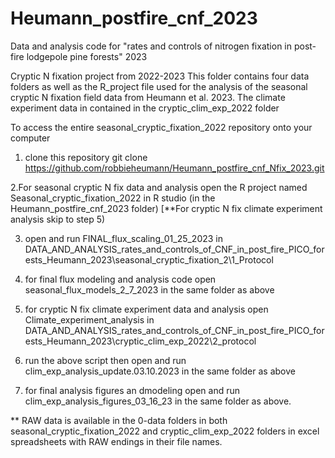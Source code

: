 # Heumann_postfire_cnf_2023
Data and analysis code for "rates and controls of nitrogen fixation in post-fire lodgepole pine forests" 2023

 Cryptic N fixation project from 2022-2023
This folder contains four data folders as well as the R_project file used for the analysis of the seasonal cryptic N fixation field data from Heumann et al. 2023. 
The climate experiment data in contained in the cryptic_clim_exp_2022 folder

To access the entire seasonal_cryptic_fixation_2022 repository onto your computer
1. clone this repository
   git clone https://github.com/robbieheumann/Heumann_postfire_cnf_Nfix_2023.git

2.For seasonal cryptic N fix data and analysis open the R project named Seasonal_cryptic_fixation_2022 in R studio (in the Heumann_postfire_cnf_2023 folder)
[**For cryptic N fix climate experiment analysis skip to step 5)

3. open and run FINAL_flux_scaling_01_25_2023 in DATA_AND_ANALYSIS_rates_and_controls_of_CNF_in_post_fire_PICO_forests_Heumann_2023\seasonal_cryptic_fixation_2\1_Protocol
4. for final flux modeling and analysis code open seasonal_flux_models_2_7_2023 in the same folder as above

5. for cryptic N fix climate experiment data and analysis open Climate_experiment_analysis in DATA_AND_ANALYSIS_rates_and_controls_of_CNF_in_post_fire_PICO_forests_Heumann_2023\cryptic_clim_exp_2022\2_protocol
6. run the above script then open and run clim_exp_analysis_update.03.10.2023 in the same folder as above
7. for final analysis figures an dmodeling open and run clim_exp_analysis_figures_03_16_23 in the same folder as above.

** RAW data is available in the 0-data folders in both seasonal_cryptic_fixation_2022 and cryptic_clim_exp_2022 folders in excel spreadsheets with RAW endings in their file names. 
